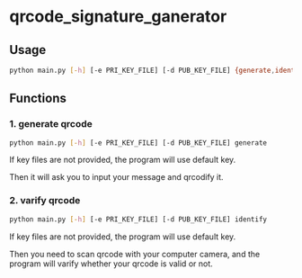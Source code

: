 # qrcode_signature_ganerator

## Usage

~~~bash
python main.py [-h] [-e PRI_KEY_FILE] [-d PUB_KEY_FILE] {generate,identify}
~~~



## Functions

### 1. generate qrcode

~~~bash
python main.py [-h] [-e PRI_KEY_FILE] [-d PUB_KEY_FILE] generate
~~~

If key files are not provided, the program will use default key.

Then it will ask you to input your message and qrcodify it.



### 2. varify qrcode

~~~bash
python main.py [-h] [-e PRI_KEY_FILE] [-d PUB_KEY_FILE] identify
~~~

If key files are not provided, the program will use default key.

Then you need to scan qrcode with your computer camera, and the program will varify whether your qrcode is valid or not.